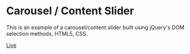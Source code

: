 # Carousel / Content Slider

This is an example of a carousel/content slider built using jQuery's
DOM selection methods, HTML5, CSS.

[Live](http://maggieliu.me/slider/)
